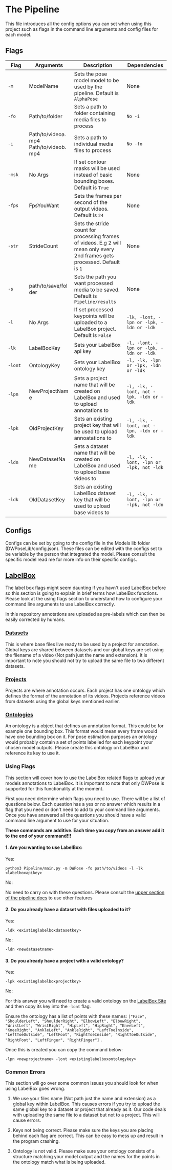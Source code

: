 # The Pipeline

This file introduces all the config options you can set when using this project such as flags in the command line arguments and config files for each model.

## Flags

| <span style="display: inline-block; width:50px">Flag</span> | <div style="width:125px;">Arguments</div> | Description | Dependencies |
| ------------- | ------------- | ------------- | ------------- |
| <span style="display: inline-block; width:50px">```-m```</span> | <div style="width:125px;">ModelName</div> | Sets the pose model model to be used by the pipeline. Default is ```AlphaPose``` | None |
| <span style="display: inline-block; width:50px">```-fo```</span> | <div style="width:125px;">Path/to/folder</div> | Sets a path to folder containing media files to process | ```No -i``` |
| <span style="display: inline-block; width:50px">```-i```</span> | <div style="width:125px;">Path/to/videoa.mp4 Path/to/videob.mp4</div> | Sets a path to individual media files to process | ```No -fo``` |
| <span style="display: inline-block; width:50px">```-msk```</span> | <div style="width:125px;">No Args</div> | If set contour masks will be used instead of basic bounding boxes. Default is ```True``` | None |
| <span style="display: inline-block; width:50px">```-fps```</span> | <div style="width:125px;">FpsYouWant</div> | Sets the frames per second of the output videos. Default is ```24``` | None |
| <span style="display: inline-block; width:50px">```-str```</span> | <div style="width:125px;">StrideCount</div> | Sets the stride count for processing frames of videos. E.g 2 will mean only every 2nd frames gets processed. Default is ```1``` | None |
| <span style="display: inline-block; width:50px">```-s```</span> | <div style="width:125px;">path/to/save/folder</div> | Sets the path you want processed media to be saved. Default is ```Pipeline/results``` | None |
| <span style="display: inline-block; width:50px">```-l```</span> | <div style="width:125px;">No Args</div> | If set processed keypoints will be uploaded to a LabelBox project. Default is ```False``` | ```-lk, -lont, -lpn or -lpk, -ldn or -ldk``` |
| <span style="display: inline-block; width:50px">```-lk```</span> | <div style="width:125px;">LabelBoxKey</div> | Sets your LabelBox api key | ```-l, -lont, -lpn or -lpk, -ldn or -ldk``` |
| <span style="display: inline-block; width:50px">```-lont```</span> | <div style="width:125px;">OntologyKey</div> | Sets your LabelBox ontology key | ```-l, -lk, -lpn or -lpk, -ldn or -ldk``` |
| <span style="display: inline-block; width:50px">```-lpn```</span> | <div style="width:125px;">NewProjectName</div> | Sets a project name that will be created on LabelBox and used to upload annotations to | ```-l, -lk, -lont, not -lpk, -ldn or -ldk``` |
| <span style="display: inline-block; width:50px">```-lpk```</span> | <div style="width:125px;">OldProjectKey</div> | Sets an existing project key that will be used to upload annoatations to | ```-l, -lk, -lont, not -lpn, -ldn or -ldk``` |
| <span style="display: inline-block; width:50px">```-ldn```</span> | <div style="width:125px;">NewDatasetName</div> | Sets a dataset name that will be created on LabelBox and used to upload base videos to | ```-l, -lk, -lont, -lpn or -lpk, not -ldk``` |
| <span style="display: inline-block; width:50px">```-ldk```</span> | <div style="width:125px;">OldDatasetKey</div> | Sets an existing LabelBox dataset key that will be used to upload base videos to | ```-l, -lk, -lont, -lpn or -lpk, not -ldn``` |

## Configs

Configs can be set by going to the config file in the Models lib folder (DWPoseLib/config.json). These files can be edited with the configs set to be variable by the person that integrated the model. Please consult the specific model read me for more info on their specific configs.

## [LabelBox](https://docs.labelbox.com/)

The label box flags might seem daunting if you havn't used LabelBox before so this section is going to explain in brief terms how LabelBox functions. Please look at the using flags section to understand how to configure your command line arguments to use LabelBox correctly.

In this repository annotations are uploaded as pre-labels which can then be easily corrected by humans.

### [Datasets](https://docs.labelbox.com/docs/datasets-datarows)

This is where base files live ready to be used by a project for annotation. Global keys are shared between datasets and our global keys are set using the filename of a video (Not path just the name and extension). It is important to note you should not try to upload the same file to two different datasets.

### [Projects](https://docs.labelbox.com/docs/what-is-a-project)

Projects are where annotation occurs. Each project has one ontology which defines the format of the annotation of its videos. Projects reference videos from datasets using the global keys mentioned earlier.

### [Ontologies](https://docs.labelbox.com/docs/labelbox-ontology)

An ontology is a object that defines an annotation format. This could be for example one bounding box. This format would mean every frame would have one bounding box on it. For pose estimation purposes an ontology would probably contain a set of points labelled for each keypoint your chosen model outputs. Please create this ontology on LabelBox and reference its key to use it.

### Using Flags

This section will cover how to use the LabelBox related flags to upload your models annotations to LabelBox. It is important to note that only DWPose is supported for this functionality at the moment.

First you need determine which flags you need to use. There will be a list of questions below. Each question has a yes or no answer which results in a flag that you need or don't need to add to your command line arguments. Once you have answered all the questions you should have a valid command line argument to use for your situation.

**These commands are additive. Each time you copy from an answer add it to the end of your command!!!**

#### 1. Are you wanting to use LabelBox:

Yes:

```
python3 Pipeline/main.py -m DWPose -fo path/to/videos -l -lk <labelboxapikey>
```

No:

No need to carry on with these questions. Please consult the [upper section of the pipeline docs](https://github.com/Surfytom/Swim2DPose/blob/main/Pipeline/PipelineREADME.md) to use other features

#### 2. Do you already have a dataset with files uploaded to it?

Yes:

```
-ldk <existinglabelboxdatasetkey>
```

No:

```
-ldn <newdatasetname>
```

#### 3. Do you already have a project with a valid ontology?

Yes:

```
-lpk <existinglabelboxprojectkey>
```

No:

For this answer you will need to create a valid ontology on the [LabelBox Site](https://app.labelbox.com/) and then copy its key into the ```-lont``` flag. 

Ensure the ontology has a list of points with these names: ```["Face", "ShoulderLeft", "ShoulderRight", "ElbowLeft", "ElbowRight", "WristLeft", "WristRight", "HipLeft", "HipRight", "KneeLeft", "KneeRight", "AnkleLeft", "AnkleRight", "LeftToeInside", "LeftToeOutside", "LeftFoot", "RightToeInside", "RightToeOutside", "RightFoot", "LeftFinger", "RightFinger"]``` . 

Once this is created you can copy the command below:

```
-lpn <newprojectname> -lont <existinglabelboxontologykey>
```

### Common Errors

This section will go over some common issues you should look for when using LabelBox goes wrong.

1. We use your files name (Not path just the name and extension) as a global key within LabelBox. This causes errors if you try to upload the same global key to a dataset or project that already as it. Our code deals with uploading the same file to a dataset but not to a project. This will cause errors.

2. Keys not being correct. Please make sure the keys you are placing behind each flag are correct. This can be easy to mess up and result in the program crashing.

3. Ontology is not valid. Please make sure your ontology consists of a structure matching your model output and the names for the points in the ontology match what is being uploaded.